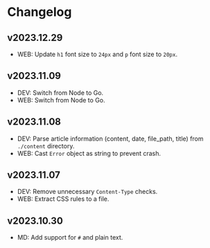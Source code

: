 # Changelog

## v2023.12.29

- WEB: Update `h1` font size to `24px` and `p` font size to `20px`. 

## v2023.11.09

- DEV: Switch from Node to Go.
- WEB: Switch from Node to Go.

## v2023.11.08

- DEV: Parse article information (content, date, file_path, title) from `./content` directory.
- WEB: Cast `Error` object as string to prevent crash.

## v2023.11.07

- DEV: Remove unnecessary `Content-Type` checks.
- WEB: Extract CSS rules to a file.

## v2023.10.30

- MD: Add support for `#` and plain text.
